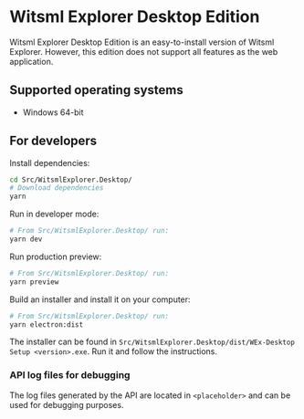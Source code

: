 # Witsml Explorer Desktop Edition

Witsml Explorer Desktop Edition is an easy-to-install version of Witsml Explorer. However, this edition does not support all features as the web application.

## Supported operating systems

- Windows 64-bit

<!-- ## Installation guide
The installer can be downloaded from our [GitHub releases page](https://github.com/equinor/witsml-explorer/releases). Download and run the installer. -->

## For developers

Install dependencies:

```sh
cd Src/WitsmlExplorer.Desktop/
# Download dependencies
yarn
```

Run in developer mode:

```sh
# From Src/WitsmlExplorer.Desktop/ run:
yarn dev
```

Run production preview:

```sh
# From Src/WitsmlExplorer.Desktop/ run:
yarn preview
```

Build an installer and install it on your computer:

```sh
# From Src/WitsmlExplorer.Desktop/ run:
yarn electron:dist
```

The installer can be found in `Src/WitsmlExplorer.Desktop/dist/WEx-Desktop Setup <version>.exe`. Run it and follow the instructions.

### API log files for debugging

The log files generated by the API are located in `<placeholder>` and can be used for debugging purposes.
